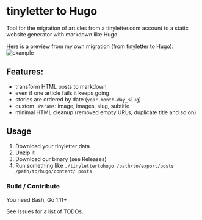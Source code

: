 # tinyletter to Hugo 
Tool for the migration of articles from a tinyletter.com account to a static website generator with markdown like Hugo.

Here is a preview from my own migration (from tinyletter to Hugo):
![example](./preview.png)

## Features:
* transform HTML posts to markdown
* even if one article fails it keeps going
* stories are ordered by date (`year-month-day_slug`)
* custom `.Params`: image, images, slug, subtitle
* minimal HTML cleanup (removed empty URLs, duplicate title and so on)

## Usage 

1. Download your tinyletter data
2. Unzip it
3. Download our binary (see Releases)
4. Run something like `./tinylettertohugo /path/to/export/posts /path/to/hugo/content/ posts`


### Build / Contribute
You need Bash, Go 1.11+

See Issues for a list of TODOs.
